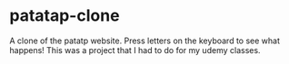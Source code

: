 # patatap-clone
A clone of the patatp website.
Press letters on the keyboard to see what happens!
This was a project that I had to do for my udemy classes.
